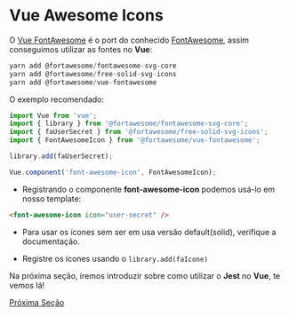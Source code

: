 # Vue Awesome Icons

O [Vue FontAwesome](https://github.com/FortAwesome/vue-fontawesome) é o port do conhecido [FontAwesome](https://fontawesome.com/icons?d=gallery), assim conseguimos utilizar as fontes no **Vue**:

```js
yarn add @fortawesome/fontawesome-svg-core
yarn add @fortawesome/free-solid-svg-icons
yarn add @fortawesome/vue-fontawesome
```

O exemplo recomendado:

```js
import Vue from 'vue';
import { library } from '@fortawesome/fontawesome-svg-core';
import { faUserSecret } from '@fortawesome/free-solid-svg-icons';
import { FontAwesomeIcon } from '@fortawesome/vue-fontawesome';

library.add(faUserSecret);

Vue.component('font-awesome-icon', FontAwesomeIcon);
```

* Registrando o componente **font-awesome-icon** podemos usá-lo em nosso template:

```html
<font-awesome-icon icon="user-secret" />
```

* Para usar os ícones sem ser em usa versão default(solid), verifique a documentação.

* Registre os ícones usando o `library.add(faIcone)`

Na próxima seção, iremos introduzir sobre como utilizar o **Jest** no **Vue**, te vemos lá!

[Próxima Seção](./8-VuexClassModules.md)
